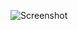 ![Screenshot](https://raw.githubusercontent.com/Cryakl/Ultimate-RAT-Collection/refs/heads/main/A7m3dRat/A7m3d-Rat%20v.0.1%20Beta/Screenshot.png)
